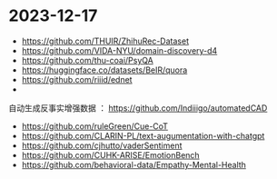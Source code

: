 # 2023-12-17
 - https://github.com/THUIR/ZhihuRec-Dataset
 - https://github.com/VIDA-NYU/domain-discovery-d4
 - https://github.com/thu-coai/PsyQA
 - https://huggingface.co/datasets/BeIR/quora
 - https://github.com/riiid/ednet
 - 


自动生成反事实增强数据 ： https://github.com/Indiiigo/automatedCAD 
 - https://github.com/ruleGreen/Cue-CoT
 - https://github.com/CLARIN-PL/text-augumentation-with-chatgpt
 - https://github.com/cjhutto/vaderSentiment
 - https://github.com/CUHK-ARISE/EmotionBench
 - https://github.com/behavioral-data/Empathy-Mental-Health
